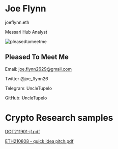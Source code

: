 
# Joe Flynn
joeflynn.eth

Messari Hub Analyst 

![pleasedtomeetme](https://user-images.githubusercontent.com/89108323/145149136-a05d55a8-54b4-43a6-9691-599d14bea2bc.jpg)


## Pleased To Meet Me
Email: joe.flynn2629@gmail.com

Twitter @joe_flynn26


Telegram: UncleTupelo


GitHub: UncleTupelo

# Crypto Research samples

[DOT211901-jf.pdf](https://github.com/UncleTupelo/Readme/files/7673429/DOT211901-jf.pdf)

[ETH210808 - quick idea pitch.pdf](https://github.com/UncleTupelo/Readme/files/7673430/ETH210808.-.quick.idea.pitch.pdf)
